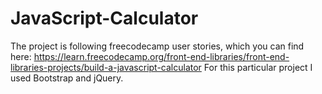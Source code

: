 # JavaScript-Calculator
The project is following freecodecamp user stories, which you can find here: https://learn.freecodecamp.org/front-end-libraries/front-end-libraries-projects/build-a-javascript-calculator
For this particular project I used Bootstrap and jQuery.
